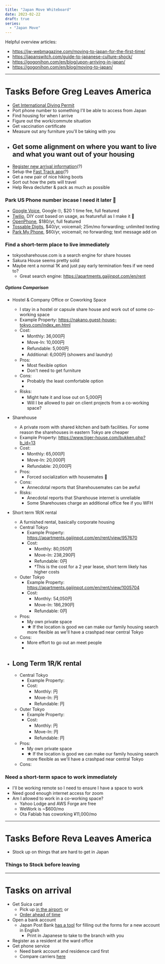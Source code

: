 ```yaml
---
title: "Japan Move Whiteboard"
date: 2023-02-22
draft: true
series:
  - "Japan Move"
---
```


Helpful overview articles:
- https://jw-webmagazine.com/moving-to-japan-for-the-first-time/
- https://japanswitch.com/guide-to-japanese-culture-shock/
- https://gogonihon.com/en/blog/upon-arriving-in-japan/
- https://gogonihon.com/en/blog/moving-to-japan/


___

# Tasks Before Greg Leaves America
 - [Get International Diving Permit](https://www.aaa.com/vacation/idpf.html)
 - Port phone number to something I'll be able to access from Japan
 - Find housing for when I arrive
 - Figure out the work/commute situation
 - Get vaccination certificate
 - Measure out any furniture you'll be taking with you
 - Get some alignment on where you want to live and what you want out of your housing
   - 
 - [Register new  arrival information](https://www.digital.go.jp/en/services/visit_japan_web-en/)(?)
 - Setup the [Fast Track app](https://www.hco.mhlw.go.jp/fasttrack/en/)(?)
 - Get a new pair of nice hiking boots
 - Sort out how the pets will travel
 - Help Reva declutter & pack as much as possible

### Park US Phone number incase I need it later 🤷
 - [Google Voice](https://support.google.com/voice/answer/1065667?hl=en), Google 🙄, $20 1 time fee, full featured
 - [Twilio](https://www.twilio.com/blog/build-serverless-voice-mail-sms-email-forwarding), DIY cost based on usage, as featurefull as I make it 🤷
 - [OpenPhone](https://www.openphone.com/), $180/yr, full featured
 - [Tossable Digits](https://www.tossabledigits.com), $40/yr, voicemail; 25m/mo forwarding; unlimited texting
 - [Park My Phone](https://parkmyphone.com/), $60/yr, voicemail; no forwarding; text message add on


### Find a short-term place to live immediately 
 - tokyosharehouse.com is a search engine for share houses
 - Sakura House seems pretty solid
 - Maybe rent a normal 1K and just pay early termination fees if we need to?
   - Great search engine: https://apartments.gaijinpot.com/en/rent

##### Options Comparison
 
 - Hostel & Company Office or Coworking Space
   - I stay in a hostel or capsule share house and work out of some co-working space
   - Example Property: https://nakano.guest-house-tokyo.com/index_en.html
   - Cost: 
     - Monthly: 36,000円
     - Move-In: 10,000円
     - Refundable: 5,000円  
     - Additional: 6,000円 (showers and laundry)
   - Pros:
     - Most flexible option
     - Don't need to get furniture
   - Cons:
     - Probably the least comfortable option
     - 
   - Risks:
     - Might hate it and lose out on 5,000円
     - Will I be allowed to pair on client projects from a co-working space?
 
 - Sharehouse
   - A private room with shared kitchen and bath facilities. For some reason the sharehouses in eastern Tokyo are cheaper
   - Example Property: https://www.tiger-house.com/bukken.php?b_id=13
   - Cost:
     - Monthly: 65,000円
     - Move-In: 20,000円
     - Refundable: 20,000円 
   - Pros:
     - Forced socialization with housemates 🤷
   - Cons:
     - Annecdotal reports that Sharehousemates can be awful
   - Risks:
     - Anecdotal reports that Sharehouse internet is unreliable
     - Some Sharehouses charge an additional office fee if you WFH
 
 - Short term 1R/K rental
   - A furnished rental, basically corporate housing
   - Central Tokyo
     - Example Property: https://apartments.gaijinpot.com/en/rent/view/957670
     - Cost: 
       - Monthly: 80,050円
       - Move-In: 238,290円
       - Refundable: 0円
       - †This is the cost for a 2 year lease, short term likely has higher costs
   - Outer Tokyo
     - Example Property: https://apartments.gaijinpot.com/en/rent/view/1005704
     - Cost: 
       - Monthly: 54,050円
       - Move-In: 186,290円
       - Refundable: 0円
   - Pros:
     - My own private space
     - ★ If the location is good we can make our family housing search more flexible as we'll have a crashpad near central Tokyo
   - Cons:
     - More effort to go out an meet people
     - 
 
 - Long Term 1R/K rental
   - 
   - Central Tokyo
     - Example Property: 
     - Cost: 
       - Monthly: 円
       - Move-In: 円
       - Refundable: 円
   - Outer Tokyo
     - Example Property: 
     - Cost: 
       - Monthly: 円
       - Move-In: 円
       - Refundable: 円
   - Pros:
     - My own private space
     - ★ If the location is good we can make our family housing search more flexible as we'll have a crashpad near central Tokyo
   - Cons:

### Need a short-term space to work immediately
 - I'll be working remote so I need to ensure I have a space to work
 - Need good enough internet access for zoom
 - Am I allowed to work in a co-working space?
   - Yahoo Lodge and AWS Forge are free
   - WeWork is ~$600/mo
   - Ota Fablab has coworking ¥11,000/mo

___

# Tasks Before Reva Leaves America
 - Stock up on things that are hard to get in Japan

### Things to Stock before leaving

___

# Tasks on arrival
 - Get Suica card
   - Pick up [in the airport](https://tokyocheapo.com/travel/suica-card-guide/#WherecanIbuyaSuicacard); or
   - [Order ahead of time](https://www.simcardgeek.com/product/buy-suica-card/?r=6)
 - Open a bank account
   - Japan Post Bank [has a tool](https://www.jp-bank.japanpost.jp/en_index.html) for filling out the forms for a new account in English
     - Print in Japanese to take to the branch with you
 - Register as a resident at the ward office
 - Get phone service
   - Need bank account and residence card first
   - Compare carriers [here](https://tokyocheapo.com/business/japan-sim-card-options-data-voice/)
